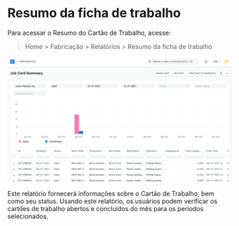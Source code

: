 # Resumo da ficha de trabalho



Para acessar o Resumo do Cartão de Trabalho, acesse:


> Home > Fabricação > Relatórios > Resumo da ficha de trabalho


![Task](/files/job-card-summary.png)


Este relatório fornecerá informações sobre o Cartão de Trabalho, bem como seu status. Usando este relatório, os usuários podem verificar os cartões de trabalho abertos e concluídos do mês para os períodos selecionados.



